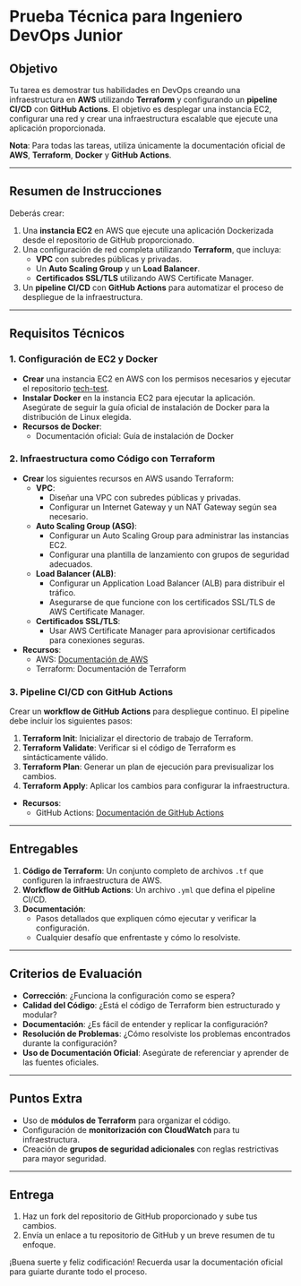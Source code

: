 # Prueba Técnica para Ingeniero DevOps Junior

## Objetivo

Tu tarea es demostrar tus habilidades en DevOps creando una infraestructura en **AWS** utilizando **Terraform** y configurando un **pipeline CI/CD** con **GitHub Actions**. El objetivo es desplegar una instancia EC2, configurar una red y crear una infraestructura escalable que ejecute una aplicación proporcionada.

**Nota**: Para todas las tareas, utiliza únicamente la documentación oficial de **AWS**, **Terraform**, **Docker** y **GitHub Actions**.

---

## Resumen de Instrucciones

Deberás crear:

1. Una **instancia EC2** en AWS que ejecute una aplicación Dockerizada desde el repositorio de GitHub proporcionado.
2. Una configuración de red completa utilizando **Terraform**, que incluya:
    - **VPC** con subredes públicas y privadas.
    - Un **Auto Scaling Group** y un **Load Balancer**.
    - **Certificados SSL/TLS** utilizando AWS Certificate Manager.
3. Un **pipeline CI/CD** con **GitHub Actions** para automatizar el proceso de despliegue de la infraestructura.

---

## Requisitos Técnicos

### 1. Configuración de EC2 y Docker

- **Crear** una instancia EC2 en AWS con los permisos necesarios y ejecutar el repositorio [tech-test](https://github.com/cloud-craftman/tech-test/edit/main/README.md).
- **Instalar Docker** en la instancia EC2 para ejecutar la aplicación. Asegúrate de seguir la guía oficial de instalación de Docker para la distribución de Linux elegida.
- **Recursos de Docker**:
    - Documentación oficial: Guía de instalación de Docker

### 2. Infraestructura como Código con Terraform

- **Crear** los siguientes recursos en AWS usando Terraform:
    - **VPC**:
        - Diseñar una VPC con subredes públicas y privadas.
        - Configurar un Internet Gateway y un NAT Gateway según sea necesario.
    - **Auto Scaling Group (ASG)**:
        - Configurar un Auto Scaling Group para administrar las instancias EC2.
        - Configurar una plantilla de lanzamiento con grupos de seguridad adecuados.
    - **Load Balancer (ALB)**:
        - Configurar un Application Load Balancer (ALB) para distribuir el tráfico.
        - Asegurarse de que funcione con los certificados SSL/TLS de AWS Certificate Manager.
    - **Certificados SSL/TLS**:
        - Usar AWS Certificate Manager para aprovisionar certificados para conexiones seguras.
- **Recursos**:
    - AWS: [Documentación de AWS](https://docs.aws.amazon.com/)
    - Terraform: Documentación de Terraform

### 3. Pipeline CI/CD con GitHub Actions

Crear un **workflow de GitHub Actions** para despliegue continuo. El pipeline debe incluir los siguientes pasos:

1. **Terraform Init**: Inicializar el directorio de trabajo de Terraform.
2. **Terraform Validate**: Verificar si el código de Terraform es sintácticamente válido.
3. **Terraform Plan**: Generar un plan de ejecución para previsualizar los cambios.
4. **Terraform Apply**: Aplicar los cambios para configurar la infraestructura.

- **Recursos**:
    - GitHub Actions: [Documentación de GitHub Actions](https://docs.github.com/en/actions)

---

## Entregables

1. **Código de Terraform**: Un conjunto completo de archivos `.tf` que configuren la infraestructura de AWS.
2. **Workflow de GitHub Actions**: Un archivo `.yml` que defina el pipeline CI/CD.
3. **Documentación**:
    - Pasos detallados que expliquen cómo ejecutar y verificar la configuración.
    - Cualquier desafío que enfrentaste y cómo lo resolviste.

---

## Criterios de Evaluación

- **Corrección**: ¿Funciona la configuración como se espera?
- **Calidad del Código**: ¿Está el código de Terraform bien estructurado y modular?
- **Documentación**: ¿Es fácil de entender y replicar la configuración?
- **Resolución de Problemas**: ¿Cómo resolviste los problemas encontrados durante la configuración?
- **Uso de Documentación Oficial**: Asegúrate de referenciar y aprender de las fuentes oficiales.

---

## Puntos Extra

- Uso de **módulos de Terraform** para organizar el código.
- Configuración de **monitorización con CloudWatch** para tu infraestructura.
- Creación de **grupos de seguridad adicionales** con reglas restrictivas para mayor seguridad.

---

## Entrega

1. Haz un fork del repositorio de GitHub proporcionado y sube tus cambios.
2. Envía un enlace a tu repositorio de GitHub y un breve resumen de tu enfoque.

¡Buena suerte y feliz codificación! Recuerda usar la documentación oficial para guiarte durante todo el proceso.
